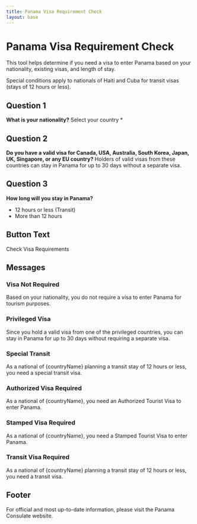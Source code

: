 ```yaml
---
title: Panama Visa Requirement Check
layout: base
---
```


# Panama Visa Requirement Check

This tool helps determine if you need a visa to enter Panama based on your nationality, existing visas, and length of stay.

Special conditions apply to nationals of Haiti and Cuba for transit visas (stays of 12 hours or less).

## Question 1
**What is your nationality?**
Select your country *

## Question 2  
**Do you have a valid visa for Canada, USA, Australia, South Korea, Japan, UK, Singapore, or any EU country?**
Holders of valid visas from these countries can stay in Panama for up to 30 days without a separate visa.

## Question 3
**How long will you stay in Panama?**
- 12 hours or less (Transit)
- More than 12 hours

## Button Text
Check Visa Requirements

## Messages
### Visa Not Required
Based on your nationality, you do not require a visa to enter Panama for tourism purposes.

### Privileged Visa
Since you hold a valid visa from one of the privileged countries, you can stay in Panama for up to 30 days without requiring a separate visa.

### Special Transit
As a national of {countryName} planning a transit stay of 12 hours or less, you need a special transit visa.

### Authorized Visa Required  
As a national of {countryName}, you need an Authorized Tourist Visa to enter Panama.

### Stamped Visa Required
As a national of {countryName}, you need a Stamped Tourist Visa to enter Panama.

### Transit Visa Required
As a national of {countryName} planning a transit stay of 12 hours or less, you need a transit visa.

## Footer
For official and most up-to-date information, please visit the Panama Consulate website.